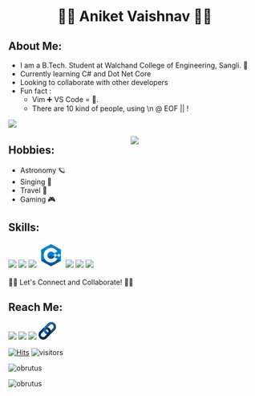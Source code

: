 <h1 align = "center">👨‍💻 Aniket Vaishnav 👨‍💻</h1>

## About Me:
+ I am a B.Tech. Student at Walchand College of Engineering, Sangli. 🏫
+ Currently learning C# and Dot Net Core
+ Looking to collaborate with other developers
+ Fun fact : 
  * Vim :heavy_plus_sign: VS Code = :brown_heart:.
  * There are 10 kind of people, using \n @ EOF || !

<!-- ![OBrutus github stats](https://github-readme-stats.vercel.app/api?username=OBrutus&bg_color=30,e96443,904e95&title_color=fff&text_color=fff) -->

<!-- //// urls via img -->

<img src="https://github-readme-stats.vercel.app/api?username=OBrutus
&bg_color=30,e96443,904e95
&title_color=ff0
&text_color=fff
&count_private=true
&include_all_commits=true
&langs_count=10">

<!-- <img src="https://github-readme-stats.vercel.app/api?username=obrutus&count_private=true&show_icons=true&hide_title=true&include_all_commits=true"> -->

<img align="right" src="https://media.giphy.com/media/NPXkCN2FutVO1Nt4P9/giphy-downsized.gif" width="260">

## Hobbies: 
  + Astronomy  :ringed_planet:
  + Singing    :musical_note:
  + Travel     :sunrise_over_mountains:
  + Gaming     :video_game:

## Skills:  

 <img src="https://www.flaticon.com/svg/static/icons/svg/226/226777.svg" width="45" name="Java">  
 <img src="https://image.flaticon.com/icons/svg/1822/1822899.svg" width="45" name="Python">  
 <img src="https://cdn.iconscout.com/icon/free/png-512/c-programming-569564.png" width="50" name="C"> 
 <img src="cpp.png" width="50" name=cpp>  
 <!-- <img src="spring.png" width="60" name=spring>    -->
 <img src="bash.ico" width="45" name="bash"> 
 <img src="javascript.ico" width="33" name="javascript">  
 <img src="https://images.tutorialedge.net/images/node.png" width="48" name="node">   
 <!-- <img src="https://d2eip9sf3oo6c2.cloudfront.net/tags/images/000/000/359/full/expressjslogo.png" width="48" name="Express">  -->
 <!-- <img src="https://cdn.worldvectorlogo.com/logos/mysql-7.svg" width="70" name="MySQL">  -->
 <!-- <img src="https://static.djangoproject.com /img/logos/django-logo-negative.png" width="90" name="DJango">   -->
 <!-- <img src="" width="90" name="Electron">  -->
  
<br>
<br>
🤝🏻 Let's Connect and Collaborate! 🤝🏻

## Reach Me:
<a href="https://www.linkedin.com/in/aniket-vaishnav/"><img src="https://image.flaticon.com/icons/svg/174/174857.svg" width="35"></a>
<a href="https://github.com/OBrutus/"><img src="https://www.flaticon.com/svg/static/icons/svg/733/733609.svg" width="35"></a> 
<a href="http://dev.to/obrutus"><img src="https://d2fltix0v2e0sb.cloudfront.net/dev-badge.svg" width="35"></a>
<a href="url-coming-soon"> <img src="url.png" width="35"></a>

<!-- ![profile-trophy](https://github-profile-trophy.vercel.app/?username=obrutus&column=8&margin-w=15&margin-h=15) -->

[![Hits](https://hits.seeyoufarm.com/api/count/incr/badge.svg?url=https%3A%2F%2Fgithub.com%2Fgjbae1212%2Fhit-counter)](https://hits.seeyoufarm.com)   ![visitors](https://visitor-badge.laobi.icu/badge?page_id=https://github.com/OBrutus/)

<img src="https://github-readme-streak-stats.herokuapp.com/?user=obrutus&" alt="obrutus" />

<img src="https://github-readme-stats.vercel.app/api/top-langs/?username=obrutus
&layout=compact
&langs_count=6
&hide=Rich Text Format , HTML" alt="obrutus"/>
